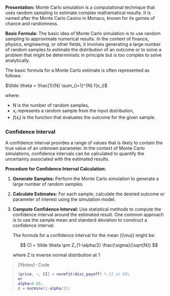 **Presentation:**
Monte Carlo simulation is a computational technique that uses random sampling to estimate complex mathematical results. It is named after the Monte Carlo Casino in Monaco, known for its games of chance and randomness.

**Basic Formula:**
The basic idea of Monte Carlo simulation is to use random sampling to approximate numerical results. In the context of finance, physics, engineering, or other fields, it involves generating a large number of random samples to estimate the distribution of an outcome or to solve a problem that might be deterministic in principle but is too complex to solve analytically.

The basic formula for a Monte Carlo estimate is often represented as follows:

$\tilde \theta = \frac{1}{N} \sum_{i=1}^{N} f(x_i)$

where:
- N is the number of random samples,
- $x_i$ represents a random sample from the input distribution,
- $f(x_i)$ is the function that evaluates the outcome for the given sample.

### Confidence Interval

A confidence interval provides a range of values that is likely to contain the true value of an unknown parameter. In the context of Monte Carlo simulations, confidence intervals can be calculated to quantify the uncertainty associated with the estimated results.

**Procedure for Confidence Interval Calculation:**
1. **Generate Samples:** Perform the Monte Carlo simulation to generate a large number of random samples.

2. **Calculate Estimates:** For each sample, calculate the desired outcome or parameter of interest using the simulation model.

3. **Compute Confidence Interval:** Use statistical methods to compute the confidence interval around the estimated result. One common approach is to use the sample mean and standard deviation to construct a confidence interval.

   The formula for a confidence interval for the mean (\(\mu\)) might be:

   $$
   CI = \tilde \theta \pm Z_{1-\alpha/2} \frac{\sigma}{\sqrt{N}}
   $$

   where Z is inverse normal distribution at 1

>[!Notes]- Code
> ```matlab
> [price, ~, CI] = normfit(disc_payoff) % CI at 95%
> or
> alpha=0.05;
> z = norminv(1-alpha/2);
>```